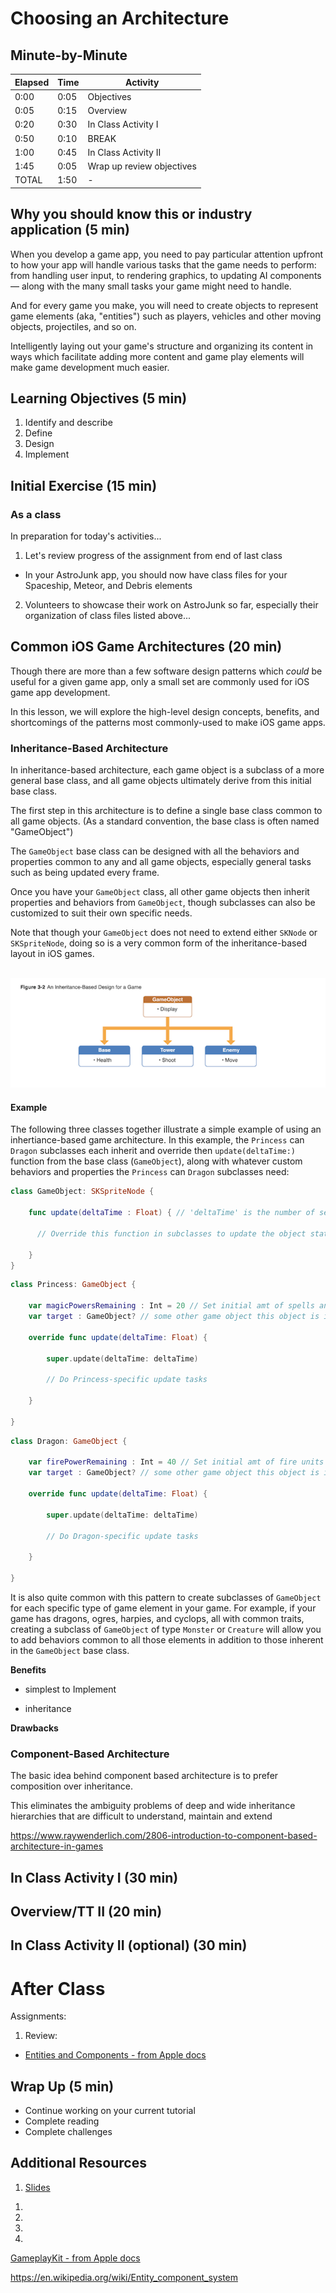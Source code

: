 # Choosing an Architecture

<!-- INSTRUCTOR NOTES:
1) Quiz for Initial Exercise is located: -->


## Minute-by-Minute

| **Elapsed** | **Time**  | **Activity**              |
| ----------- | --------- | ------------------------- |
| 0:00        | 0:05      | Objectives                |
| 0:05        | 0:15      | Overview                  |
| 0:20        | 0:30      | In Class Activity I       |
| 0:50        | 0:10      | BREAK                     |
| 1:00        | 0:45      | In Class Activity II      |
| 1:45        | 0:05      | Wrap up review objectives |
| TOTAL       | 1:50      | -                         |

## Why you should know this or industry application (5 min)
When you develop a game app, you need to pay particular attention upfront to how your app will handle various tasks that the game needs to perform: from handling user input, to rendering graphics, to updating AI components &mdash; along with the many small tasks your game might need to handle.

And for every game you make, you will need to create objects to represent game elements (aka, "entities") such as players, vehicles and other moving objects, projectiles, and so on.

Intelligently laying out your game's structure and organizing its content in ways which facilitate adding more content and game play elements will make game development much easier.

## Learning Objectives (5 min)

1. Identify and describe
1. Define
1. Design
1. Implement

## Initial Exercise (15 min)

### As a class

In preparation for today's activities...

1. Let's review progress of the assignment from end of last class

- In your AstroJunk app, you should now have class files for your Spaceship, Meteor, and Debris elements

2. Volunteers to showcase their work on AstroJunk so far, especially their organization of class files listed above...


## Common iOS Game Architectures (20 min)
Though there are more than a few software design patterns which *could* be useful for a given game app, only a small set are commonly used for iOS game app development.

In this lesson, we will explore the high-level design concepts, benefits, and shortcomings of the patterns most commonly-used to make iOS game apps.

### Inheritance-Based Architecture
In inheritance-based architecture, each game object is a subclass of a more general base class, and all game objects ultimately derive from this initial base class.

The first step in this architecture is to define a single base class common to all game objects. (As a standard convention, the base class is often named "GameObject")

The `GameObject` base class can be designed with all the behaviors and properties common to any and all game objects, especially general tasks such as being updated every frame.

Once you have your `GameObject` class, all other game objects then inherit properties and behaviors from `GameObject`, though subclasses can also be customized to suit their own specific needs.

Note that though your `GameObject` does not need to extend either `SKNode` or `SKSpriteNode`, doing so is a very common form of the inheritance-based layout in iOS games.

&nbsp;&nbsp;&nbsp;&nbsp;&nbsp;&nbsp; ![inheritance-based](assets/inheritance-based.png) </br>

#### Example
The following three classes together illustrate a simple example of using an inhertiance-based game architecture. In this example, the `Princess` can `Dragon` subclasses each inherit and override then `update(deltaTime:)` function from the base class (`GameObject`), along with whatever custom behaviors and properties the `Princess` can `Dragon` subclasses need:

```Swift
class GameObject: SKSpriteNode {

    func update(deltaTime : Float) { // 'deltaTime' is the number of seconds since update() was called last

      // Override this function in subclasses to update the object state (i.e., changes in position, direction, etc.)

    }
}
```

```Swift  
class Princess: GameObject {

    var magicPowersRemaining : Int = 20 // Set initial amt of spells and magic powers
    var target : GameObject? // some other game object this object is interacting with

    override func update(deltaTime: Float) {

        super.update(deltaTime: deltaTime)

        // Do Princess-specific update tasks

    }

}
```

```Swift
class Dragon: GameObject {

    var firePowerRemaining : Int = 40 // Set initial amt of fire units
    var target : GameObject? // some other game object this object is interacting with

    override func update(deltaTime: Float) {

        super.update(deltaTime: deltaTime)

        // Do Dragon-specific update tasks

    }

}
```

It is also quite common with this pattern to create subclasses of `GameObject` for each specific type of game element in your game. For example, if your game has dragons, ogres, harpies, and cyclops, all with common traits, creating a subclass of `GameObject` of type `Monster` or `Creature` will allow you to add behaviors common to all those elements in addition to those inherent in the `GameObject` base class.

**Benefits**

- simplest to Implement

- inheritance

<!--
The advantage of a hierarchy-based layout is that each object is able to stand alone: if you have a Dragon object, you know that all of its behavior is contained inside that single object, and it doesn’t rely on other objects to work.s




For simple games, this works quite fine and is quite easy to program. However, as your game get larger and more complex, this architecture begins to cause some problems in practice. -->





**Drawbacks**
 <!-- The downside is that you can often end up with a very deep hierarchy of different game object types, which can be tricky to keep in your head as you program.


 This hierarchy of subclasses can be multiple levels deep (e.g., you might subclass the GameObject class to make the Monster subclass, and then subclass that to create the Goblin and Dragon classes, each of which has its own different kinds of monster-like behavior). -->

<!--

 Drawbacks of Object Oriented Game Architecture
 Even though this game is fairly simple, you can already see a number of problems with object oriented game architecture as the game gets more complicated:
 As you extend the game design, you start having more and more “exceptions” to the original rules. This makes you want to move more and more code to the base GameObject class, making it long and convoluted.
 Alternatively you might have a hierarchy that doesn’t make logical sense – i.e. is a Laser really a Monster?
 Code for various “systems” for the game is all jumbled together. Wouldnt it be better if all of the code related to shooting was in one place, and all the code for movement in another place?
 These sorts of problems is exactly what component based game architecture is meant to solve! Let’s take a look.

  -->






### Component-Based Architecture


The basic idea behind component based architecture is to prefer composition over inheritance.




<!--
ALL of your game entities are of the same class, and they are defined by what components they have, rather than what type they inherit from. Rather than re-using code in super-classes, you re-use code by giving similar entities similar components, and rather than hiding information from your super-classes, you hide the components from one another, keeping them as self-contained as possible. -->


<!--

Part III: Why Component-Based Architectures Rock

1. Scalability
Whenever we need to add new features, or change the way features work, all we have to do is make a new component, and the features are instantly in the game, automatically. No fussing with class hierarchies or dependencies, no hard-coded changes to the underlying engine, just new functionality. Since components are self-contained, they can be interchanged to create fantastic new entities. New types of entities can be created on the fly in our game by a procedural process, without even requiring any input from the programmer.


2. Re-usability
Games with the same component-based architecture can use each others components without any changes to the underlying engine design. As long as the interface remains consistent, you can take components from one game and put them into another extremely easily.

3. Flexibility
The Component-Based Architecture is incredibly flexible to different kinds of games and different strategies of storing and representing entities. One of the biggest perks of this architecture is that its easily applicable to data-driven entity design. You could stick all of your entities in consistent XML data files, which can be edited by designers. You could even have entities generated on the fly inside an editor or during gameplay.

4. Consistency
When all your game entities are instances of the same class, and all of your functionality has a standardized interface, it makes it much easier to keep track of what is going on in your game, and much easier to manage dependencies and capabilities. You can avoid all of the hassle of clunky inheritance trees and dependency diagrams and focus on core functionality. It can be a real production booster. In Component-Based architectures, game Entities are demoted to being linkers between various components of functionality.

 -->




<!-- Biggest thing to consider

entities or elements  -->





This eliminates the ambiguity problems of deep and wide inheritance hierarchies that are difficult to understand, maintain and extend

https://www.raywenderlich.com/2806-introduction-to-component-based-architecture-in-games


## In Class Activity I (30 min)



## Overview/TT II (20 min)





## In Class Activity II (optional) (30 min)

# After Class

Assignments:

1. Review:
- [Entities and Components - from Apple docs](https://developer.apple.com/library/archive/documentation/General/Conceptual/GameplayKit_Guide/EntityComponent.html)



<!-- TODO: find a version of this tutorial in Swift ...NOT Obj-C...

- [Introduction to Component Based Architecture in Games - A Ray Wenderlich tutorial](https://www.raywenderlich.com/2806-introduction-to-component-based-architecture-in-games)

-->


<!-- TODO: command and Observer patterns from MOB 2.x course here  -->


## Wrap Up (5 min)

- Continue working on your current tutorial
- Complete reading
- Complete challenges

## Additional Resources

1. [Slides]()
<!-- TODO: insert Design Patterns links here... -->


1. []()
1. []()
1. []()
1. []()

[GameplayKit - from Apple docs](https://developer.apple.com/documentation/gameplaykit)


https://en.wikipedia.org/wiki/Entity_component_system
